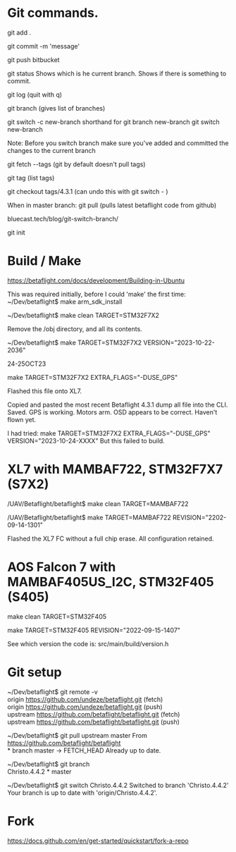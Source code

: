# Git commands.

git add .

git commit -m 'message'

git push bitbucket

git status
Shows which is he current branch.
Shows if there is something to commit. 

git log			(quit with q)

git branch			(gives list of branches)

git switch -c new-branch
	shorthand for	git branch new-branch
					git switch new-branch

Note: Before you switch branch make sure you've added and committed the changes to the current branch

git fetch --tags		(git by default doesn't pull tags)

git tag 				(list tags)
			
git checkout tags/4.3.1	(can undo this with git switch - )

When in master branch:
git pull		(pulls latest betaflight code from github)


bluecast.tech/blog/git-switch-branch/

git init

# Build / Make

https://betaflight.com/docs/development/Building-in-Ubuntu

This was required initially, before I could 'make' the first time:
~/Dev/betaflight$ make arm_sdk_install

~/Dev/betaflight$ make clean TARGET=STM32F7X2

Remove the /obj directory, and all its contents.

~/Dev/betaflight$ make TARGET=STM32F7X2 VERSION="2023-10-22-2036"

24-25OCT23

make TARGET=STM32F7X2 EXTRA_FLAGS="-DUSE_GPS"

Flashed this file onto XL7.

Copied and pasted the most recent Betaflight 4.3.1 dump all file into the CLI. Saved.
GPS is working. Motors arm. OSD appears to be correct. Haven't flown yet.

I had tried:
make TARGET=STM32F7X2 EXTRA_FLAGS="-DUSE_GPS" VERSION="2023-10-24-XXXX"
But this failed to build.


# XL7 with MAMBAF722, STM32F7X7 (S7X2)

/UAV/Betaflight/betaflight$ make clean TARGET=MAMBAF722

/UAV/Betaflight/betaflight$ make TARGET=MAMBAF722 REVISION="2202-09-14-1301"

Flashed the XL7 FC without a full chip erase. All configuration retained.

# AOS Falcon 7 with MAMBAF405US_I2C, STM32F405 (S405)

make clean TARGET=STM32F405

make TARGET=STM32F405 REVISION="2022-09-15-1407"

See which version the code is: src/main/build/version.h

# Git setup

~/Dev/betaflight$ git remote -v <br />
origin	https://github.com/undeze/betaflight.git (fetch) <br />
origin	https://github.com/undeze/betaflight.git (push) <br />
upstream	https://github.com/betaflight/betaflight.git (fetch) <br />
upstream	https://github.com/betaflight/betaflight.git (push) <br />

~/Dev/betaflight$ git pull upstream master
From https://github.com/betaflight/betaflight <br />
\* branch                master     -> FETCH_HEAD
Already up to date.

~/Dev/betaflight$ git branch <br />
  Christo.4.4.2
\* master

~/Dev/betaflight$ git switch Christo.4.4.2 
Switched to branch 'Christo.4.4.2'
Your branch is up to date with 'origin/Christo.4.4.2'.

# Fork

https://docs.github.com/en/get-started/quickstart/fork-a-repo


